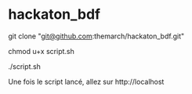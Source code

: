 # hackaton_bdf

git clone "git@github.com:themarch/hackaton_bdf.git"

chmod u+x script.sh

./script.sh

Une fois le script lancé, allez sur http://localhost

